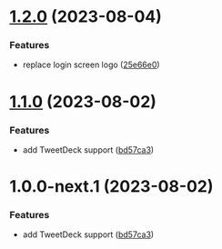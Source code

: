 # [1.2.0](https://github.com/slikts/riptwitter/compare/v1.1.0...v1.2.0) (2023-08-04)


### Features

* replace login screen logo ([25e66e0](https://github.com/slikts/riptwitter/commit/25e66e0275110f8c2b7230521dba1adb2f81fd96))

# [1.1.0](https://github.com/slikts/riptwitter/compare/v1.0.0...v1.1.0) (2023-08-02)


### Features

* add TweetDeck support ([bd57ca3](https://github.com/slikts/riptwitter/commit/bd57ca39d583b7efbab6a34e01d887cf2f6e3cdf))

# 1.0.0-next.1 (2023-08-02)

### Features

- add TweetDeck support ([bd57ca3](https://github.com/slikts/riptwitter/commit/bd57ca39d583b7efbab6a34e01d887cf2f6e3cdf))
